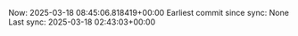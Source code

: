 Now: 2025-03-18 08:45:06.818419+00:00 Earliest commit since sync: None Last sync: 2025-03-18 02:43:03+00:00
